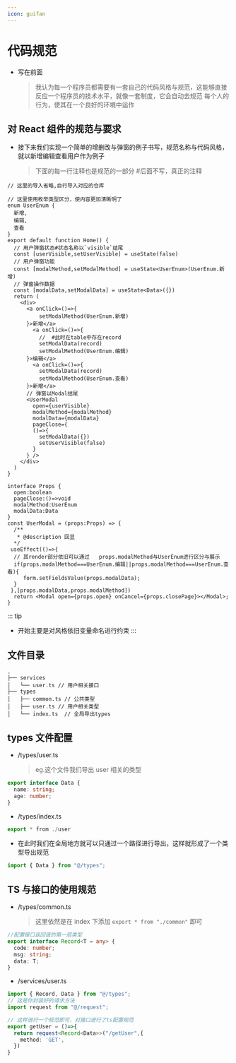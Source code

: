 ```yaml
---
icon: guifan
---
```


# 代码规范

- 写在前面
  > 我认为每一个程序员都需要有一套自己的代码风格与规范，这能够直接反应一个程序员的技术水平，就像一套制度，它会自动去规范
  > 每个人的行为，使其在一个良好的环境中运作

## 对 React 组件的规范与要求

- 接下来我们实现一个简单的增删改与弹窗的例子书写，规范名称与代码风格，就以新增编辑查看用户作为例子
  > 下面的每一行注释也是规范的一部分 #后面不写，真正的注释

```tsx
// 这里的导入省略,自行导入对应的仓库

// 这里使用枚举类型区分，使内容更加清晰明了
enum UserEnum {
  新增,
  编辑,
  查看
}
export default function Home() {
  // 用户弹窗状态#状态名称以`visible`结尾
  const [userVisible,setUserVisible] = useState(false)
  // 用户弹窗功能
  const [modalMethod,setModalMethod] = useState<UserEnum>(UserEnum.新增)
  // 弹窗操作数据
  const [modalData,setModalData] = useState<Data>({})
  return (
    <div>
      <a onClick=()=>{
          setModalMethod(UserEnum.新增)
      }>新增</a>
        <a onClick=()=>{
          //  #此时在table中存在record
          setModalData(record)
          setModalMethod(UserEnum.编辑)
      }>编辑</a>
        <a onClick=()=>{
          setModalData(record)
          setModalMethod(UserEnum.查看)
      }>新增</a>
      // 弹窗以Modal结尾
      <UserModal
        open={userVisible}
        modalMethod={modalMethod}
        modalData={modalData}
        pageClose={
        ()=>{
          setModalData({})
          setUserVisible(false)
        }
      } />
    </div>
  )
}

interface Props {
  open:boolean
  pageClose:()=>void
  modalMethod:UserEnum
  modalData:Data
}
const UserModal = (props:Props) => {
  /**
   * @description 回显
  */
 useEffect(()=>{
  // 其render部分依旧可以通过   props.modalMethod与UserEnum进行区分与展示
  if(props.modalMethod===UserEnum.编辑||props.modalMethod===UserEnum.查看){
     form.setFieldsValue(props.modalData);
  }
 },[props.modalData,props.modalMethod])
  return <Modal open={props.open} onCancel={props.closePage}></Modal>;
}
```

::: tip

- 开始主要是对风格依旧变量命名进行约束
  :::

## 文件目录

```text
.
├── services
│   └── user.ts // 用户相关接口
├── types
│   ├── common.ts // 公共类型
│   ├── user.ts // 用户相关类型
│   └── index.ts  // 全局导出types
```

## types 文件配置

- /types/user.ts
  > eg.这个文件我们导出 user 相关的类型

```ts
export interface Data {
  name: string;
  age: number;
}
```

- /types/index.ts

```ts
export * from ./user
```

- 在此时我们在全局地方就可以只通过一个路径进行导出，这样就形成了一个类型导出规范

```ts
import { Data } from "@/types";
```

## TS 与接口的使用规范

- /types/common.ts
  > 这里依然是在 index 下添加 `export * from "./common"` 即可

```ts
//配置接口返回值的第一层类型
export interface Record<T = any> {
  code: number;
  msg: string;
  data: T;
}
```

- /services/user.ts

```ts
import { Record, Data } from "@/types";
// 这是你封装好的请求方法
import request from "@/request";

// 这样进行一个规范即可，对接口进行了ts配置规范
export getUser = ()=>{
  return request<Record<Data>>("/getUser",{
    method: 'GET',
  })
}
```
